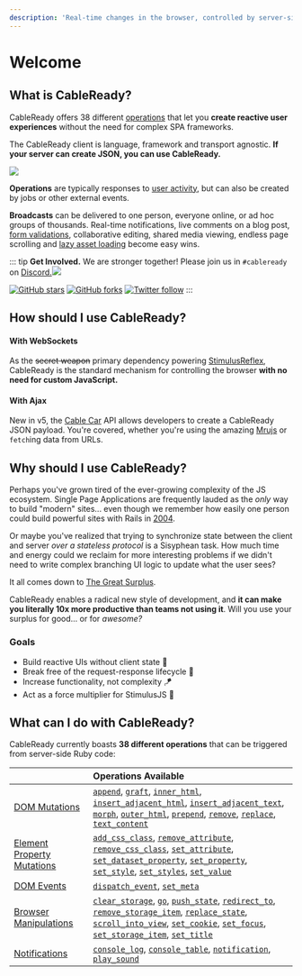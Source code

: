 ```yaml
---
description: 'Real-time changes in the browser, controlled by server-side Ruby.'
---
```


# Welcome

## What is CableReady?

CableReady offers 38 different [operations](./#what-can-i-do-with-cableready) that let you **create reactive user experiences** without the need for complex SPA frameworks.

The CableReady client is language, framework and transport agnostic. **If your server can create JSON, you can use CableReady.**

![](/fantasia.gif)

**Operations** are typically responses to [user activity](https://stimulusreflex.com), but can also be created by jobs or other external events.

**Broadcasts** can be delivered to one person, everyone online, or ad hoc groups of thousands. Real-time notifications, live comments on a blog post, [form validations](https://optimism.leastbad.com/), collaborative editing, shared media viewing, endless page scrolling and [lazy asset loading](https://github.com/julianrubisch/futurism) become easy wins.

::: tip
**Get Involved.** We are stronger together! Please join us in `#cableready` on [Discord.![](https://img.shields.io/discord/629472241427415060)](https://discord.gg/stimulus-reflex)

[![GitHub stars](https://img.shields.io/github/stars/stimulusreflex/cable_ready?style=social)](https://github.com/stimulusreflex/cable_ready) [![GitHub forks](https://img.shields.io/github/forks/stimulusreflex/cable_ready?style=social)](https://github.com/stimulusreflex/cable_ready) [![Twitter follow](https://img.shields.io/twitter/follow/hopsoft?style=social)](https://twitter.com/hopsoft)
:::

## How should I use CableReady?

#### With WebSockets

As the ~~secret weapon~~ primary dependency powering [StimulusReflex](https://docs.stimulusreflex.com/), CableReady is the standard mechanism for controlling the browser **with no need for custom JavaScript.**

#### With Ajax

New in v5, the [Cable Car](/guide/cable-car) API allows developers to create a CableReady JSON payload. You're covered, whether you're using the amazing [Mrujs](https://mrujs.netlify.app/) or `fetch`ing data from URLs.

## Why should I use CableReady?

Perhaps you've grown tired of the ever-growing complexity of the JS ecosystem. Single Page Applications are frequently lauded as the _only_ way to build "modern" sites... even though we remember how easily one person could build powerful sites with Rails in [2004](https://www.youtube.com/watch?v=SWEts0rlezA&t=214s).

Or maybe you've realized that trying to synchronize state between the client and server _over a stateless protocol_ is a Sisyphean task. How much time and energy could we reclaim for more interesting problems if we didn't need to write complex branching UI logic to update what the user sees?

It all comes down to [The Great Surplus](https://youtu.be/4PVViBjukAE?t=1079).

CableReady enables a radical new style of development, and **it can make you literally 10x more productive than teams not using it**. Will you use your surplus for good... or for _awesome?_

### Goals

* Build reactive UIs without client state 🥏
* Break free of the request-response lifecycle 🤹
* Increase functionality, not complexity 🪁
* Act as a force multiplier for StimulusJS 🔨

## What can I do with CableReady?

CableReady currently boasts **38 different operations** that can be triggered from server-side Ruby code:

|  | Operations Available |
| :--- | :--- |
| [DOM Mutations](/reference/operations/dom-mutations) | [`append`](/reference/operations/dom-mutations#append), [`graft`](/reference/operations/dom-mutations#graft), [`inner_html`](/reference/operations/dom-mutations#inner-html), [`insert_adjacent_html`](/reference/operations/dom-mutations#insert-adjacent-html), [`insert_adjacent_text`](/reference/operations/dom-mutations#insert-adjacent-text), [`morph`](/reference/operations/dom-mutations#morph), [`outer_html`](/reference/operations/dom-mutations#outer-html), [`prepend`](/reference/operations/dom-mutations#prepend), [`remove`](/reference/operations/dom-mutations#remove), [`replace`](/reference/operations/dom-mutations#replace), [`text_content`](/reference/operations/dom-mutations#text-content) |
| [Element Property Mutations](/reference/operations/element-mutations) | [`add_css_class`](/reference/operations/element-mutations#add-css-class), [`remove_attribute`](/reference/operations/element-mutations#remove-attribute), [`remove_css_class`](/reference/operations/element-mutations#remove-css-class), [`set_attribute`](/reference/operations/element-mutations#set-attribute), [`set_dataset_property`](/reference/operations/element-mutations#set-dataset-property), [`set_property`](/reference/operations/element-mutations#set-property), [`set_style`](/reference/operations/element-mutations#set-style), [`set_styles`](/reference/operations/element-mutations#set-styles), [`set_value`](/reference/operations/element-mutations#set-value) |
| [DOM Events](/reference/operations/event-dispatch) | [`dispatch_event`](/reference/operations/event-dispatch#dispatch-event), [`set_meta`](/reference/operations/event-dispatch#set-meta) |
| [Browser Manipulations](/reference/operations/browser-manipulations) | [`clear_storage`](/reference/operations/browser-manipulations#clear-storage), [`go`](/reference/operations/browser-manipulations#go), [`push_state`](/reference/operations/browser-manipulations#push-state), [`redirect_to`](/reference/operations/browser-manipulations#redirect-to), [`remove_storage_item`](/reference/operations/browser-manipulations#remove-storage-item), [`replace_state`](/reference/operations/browser-manipulations#replace-state), [`scroll_into_view`](/reference/operations/browser-manipulations#scroll-into-view), [`set_cookie`](/reference/operations/browser-manipulations#set-cookie), [`set_focus`](/reference/operations/browser-manipulations#set-focus), [`set_storage_item`](/reference/operations/browser-manipulations#set-storage-item), [`set_title`](/reference/operations/browser-manipulations#set-title) |
| [Notifications](/reference/operations/notifications) | [`console_log`](/reference/operations/notifications#console-log), [`console_table`](/reference/operations/notifications#console-table), [`notification`](/reference/operations/notifications#notification), [`play_sound`](/reference/operations/notifications#play-sound) |
